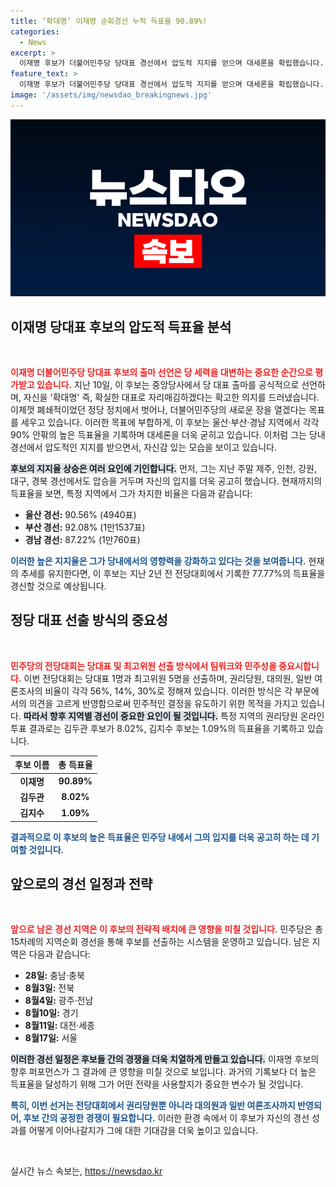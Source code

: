 ```yaml
---
title: ‘확대명’ 이재명 순회경선 누적 득표율 90.89%!
categories:
  - News
excerpt: >
  이재명 후보가 더불어민주당 당대표 경선에서 압도적 지지를 얻으며 대세론을 확립했습니다. 울산, 부산, 경남에서 90% 이상의 득표율을 기록, 과거 최고 기록 경신을 예고하고 있습니다. 민주당 전당대회가 기대되는 이유!
feature_text: >
  이재명 후보가 더불어민주당 당대표 경선에서 압도적 지지를 얻으며 대세론을 확립했습니다. 울산, 부산, 경남에서 90% 이상의 득표율을 기록, 과거 최고 기록 경신을 예고하고 있습니다. 민주당 전당대회가 기대되는 이유!
image: '/assets/img/newsdao_breakingnews.jpg'
---
```


<p><img src="/assets/img/newsdao_breakingnews.jpg" alt="koreaapp 속보" /></p>

<h2 data-ke-size="size26">이재명 당대표 후보의 압도적 득표율 분석</h2>

<p data-ke-size="size16">&nbsp;</p>

<p><b><span style="color: #ee2323;">이재명 더불어민주당 당대표 후보의 출마 선언은 당 세력을 대변하는 중요한 순간으로 평가받고 있습니다.</span></b> 지난 10일, 이 후보는 중앙당사에서 당 대표 출마를 공식적으로 선언하며, 자신을 '확대명' 즉, 확실한 대표로 자리매김하겠다는 확고한 의지를 드러냈습니다. 이제껏 폐쇄적이었던 정당 정치에서 벗어나, 더불어민주당의 새로운 장을 열겠다는 목표를 세우고 있습니다. 이러한 목표에 부합하게, 이 후보는 울산·부산·경남 지역에서 각각 90% 안팎의 높은 득표율을 기록하며 대세론을 더욱 굳히고 있습니다. 이처럼 그는 당내 경선에서 압도적인 지지를 받으면서, 자신감 있는 모습을 보이고 있습니다. </p>

<p><b><span style="background-color: #21538527;">후보의 지지율 상승은 여러 요인에 기인합니다.</span></b> 먼저, 그는 지난 주말 제주, 인천, 강원, 대구, 경북 경선에서도 압승을 거두며 자신의 입지를 더욱 공고히 했습니다. 현재까지의 득표율을 보면, 특정 지역에서 그가 차지한 비율은 다음과 같습니다:</p>

<ul>
    <li><b>울산 경선:</b> 90.56% (4940표)</li>
    <li><b>부산 경선:</b> 92.08% (1만1537표)</li>
    <li><b>경남 경선:</b> 87.22% (1만760표)</li>
</ul>

<p><b><span style="color: #1a5490;">이러한 높은 지지율은 그가 당내에서의 영향력을 강화하고 있다는 것을 보여줍니다.</span></b> 현재의 추세를 유지한다면, 이 후보는 지난 2년 전 전당대회에서 기록한 77.77%의 득표율을 경신할 것으로 예상됩니다.</p>

<h2 data-ke-size="size26">정당 대표 선출 방식의 중요성</h2>

<p data-ke-size="size16">&nbsp;</p>

<p><b><span style="color: #ee2323;">민주당의 전당대회는 당대표 및 최고위원 선출 방식에서 팀워크와 민주성을 중요시합니다.</span></b> 이번 전당대회는 당대표 1명과 최고위원 5명을 선출하며, 권리당원, 대의원, 일반 여론조사의 비율이 각각 56%, 14%, 30%로 정해져 있습니다. 이러한 방식은 각 부문에서의 의견을 고르게 반영함으로써 민주적인 결정을 유도하기 위한 목적을 가지고 있습니다. <b><span style="background-color: #21538527;">따라서 향후 지역별 경선이 중요한 요인이 될 것입니다.</span></b> 특정 지역의 권리당원 온라인 투표 결과로는 김두관 후보가 8.02%, 김지수 후보는 1.09%의 득표율을 기록하고 있습니다.</p>

<table style="width: 100%; border-collapse: collapse;">
    <thead>
        <tr>
            <th style="text-align: center; height: 17px;"><b>후보 이름</b></th>
            <th style="text-align: center; height: 17px;"><b>총 득표율</b></th>
        </tr>
    </thead>
    <tbody>
        <tr>
            <td style="text-align: center; height: 17px;"><b>이재명</b></td>
            <td style="text-align: center; height: 17px;"><b>90.89%</b></td>
        </tr>
        <tr>
            <td style="text-align: center; height: 17px;"><b>김두관</b></td>
            <td style="text-align: center; height: 17px;"><b>8.02%</b></td>
        </tr>
        <tr>
            <td style="text-align: center; height: 17px;"><b>김지수</b></td>
            <td style="text-align: center; height: 17px;"><b>1.09%</b></td>
        </tr>
    </tbody>
</table>

<p><b><span style="color: #1a5490;">결과적으로 이 후보의 높은 득표율은 민주당 내에서 그의 입지를 더욱 공고히 하는 데 기여할 것입니다.</span></b></p>

<h2 data-ke-size="size26">앞으로의 경선 일정과 전략</h2>

<p data-ke-size="size16">&nbsp;</p>

<p><b><span style="color: #ee2323;">앞으로 남은 경선 지역은 이 후보의 전략적 배치에 큰 영향을 미칠 것입니다.</span></b> 민주당은 총 15차례의 지역순회 경선을 통해 후보를 선출하는 시스템을 운영하고 있습니다. 남은 지역은 다음과 같습니다:</p>

<ul>
    <li><b>28일:</b> 충남·충북</li>
    <li><b>8월3일:</b> 전북</li>
    <li><b>8월4일:</b> 광주·전남</li>
    <li><b>8월10일:</b> 경기</li>
    <li><b>8월11일:</b> 대전·세종</li>
    <li><b>8월17일:</b> 서울</li>
</ul>

<p><b><span style="background-color: #21538527;">이러한 경선 일정은 후보들 간의 경쟁을 더욱 치열하게 만들고 있습니다.</span></b> 이재명 후보의 향후 퍼포먼스가 그 결과에 큰 영향을 미칠 것으로 보입니다. 과거의 기록보다 더 높은 득표율을 달성하기 위해 그가 어떤 전략을 사용할지가 중요한 변수가 될 것입니다.</p>

<p><b><span style="color: #1a5490;">특히, 이번 선거는 전당대회에서 권리당원뿐 아니라 대의원과 일반 여론조사까지 반영되어, 후보 간의 공정한 경쟁이 필요합니다.</span></b> 이러한 환경 속에서 이 후보가 자신의 경선 성과를 어떻게 이어나갈지가 그에 대한 기대감을 더욱 높이고 있습니다.</p>

<p data-ke-size="size16">&nbsp;</p>
실시간 뉴스 속보는, <a href="https://newsdao.kr" rel="dofollow">https://newsdao.kr</a>


